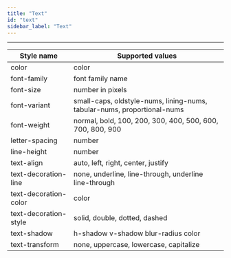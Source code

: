 ```yaml
---
title: "Text"
id: "text"
sidebar_label: "Text"
---
```

---


| Style name | Supported values |
|------------|------------------|
| color | color |
| font-family | font family name |
| font-size | number in pixels |
| font-variant | small-caps, oldstyle-nums, lining-nums, tabular-nums, proportional-nums |
| font-weight | normal, bold, 100, 200, 300, 400, 500, 600, 700, 800, 900 |
| letter-spacing | number |
| line-height | number |
| text-align | auto, left, right, center, justify |
| text-decoration-line | none, underline, line-through, underline line-through |
| text-decoration-color | color |
| text-decoration-style | solid, double, dotted, dashed |
| text-shadow | h-shadow v-shadow blur-radius color |
| text-transform | none, uppercase, lowercase, capitalize |
